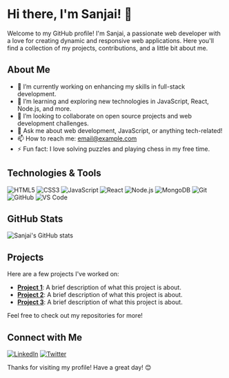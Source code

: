 # Hi there, I'm Sanjai! 👋

Welcome to my GitHub profile! I'm Sanjai, a passionate web developer with a love for creating dynamic and responsive web applications. Here you'll find a collection of my projects, contributions, and a little bit about me.

## About Me

- 🔭 I’m currently working on enhancing my skills in full-stack development.
- 🌱 I’m learning and exploring new technologies in JavaScript, React, Node.js, and more.
- 👯 I’m looking to collaborate on open source projects and web development challenges.
- 💬 Ask me about web development, JavaScript, or anything tech-related!
- 📫 How to reach me: [email@example.com](mailto:email@example.com)
- ⚡ Fun fact: I love solving puzzles and playing chess in my free time.

## Technologies & Tools

![HTML5](https://img.shields.io/badge/HTML5-E34F26?style=for-the-badge&logo=html5&logoColor=white)
![CSS3](https://img.shields.io/badge/CSS3-1572B6?style=for-the-badge&logo=css3&logoColor=white)
![JavaScript](https://img.shields.io/badge/JavaScript-F7DF1E?style=for-the-badge&logo=javascript&logoColor=black)
![React](https://img.shields.io/badge/React-61DAFB?style=for-the-badge&logo=react&logoColor=black)
![Node.js](https://img.shields.io/badge/Node.js-339933?style=for-the-badge&logo=nodedotjs&logoColor=white)
![MongoDB](https://img.shields.io/badge/MongoDB-4EA94B?style=for-the-badge&logo=mongodb&logoColor=white)
![Git](https://img.shields.io/badge/Git-F05032?style=for-the-badge&logo=git&logoColor=white)
![GitHub](https://img.shields.io/badge/GitHub-181717?style=for-the-badge&logo=github&logoColor=white)
![VS Code](https://img.shields.io/badge/VS%20Code-007ACC?style=for-the-badge&logo=visual-studio-code&logoColor=white)

## GitHub Stats

![Sanjai's GitHub stats](https://github-readme-stats.vercel.app/api?username=Sanjaiweb&show_icons=true&theme=radical)

## Projects

Here are a few projects I've worked on:

- **[Project 1](https://github.com/Sanjaiweb/project1)**: A brief description of what this project is about.
- **[Project 2](https://github.com/Sanjaiweb/project2)**: A brief description of what this project is about.
- **[Project 3](https://github.com/Sanjaiweb/project3)**: A brief description of what this project is about.

Feel free to check out my repositories for more!

## Connect with Me

[![LinkedIn](https://img.shields.io/badge/LinkedIn-0A66C2?style=for-the-badge&logo=linkedin&logoColor=white)](https://www.linkedin.com/in/sanjaiweb)
[![Twitter](https://img.shields.io/badge/Twitter-1DA1F2?style=for-the-badge&logo=twitter&logoColor=white)](https://twitter.com/sanjaiweb)

Thanks for visiting my profile! Have a great day! 😊
